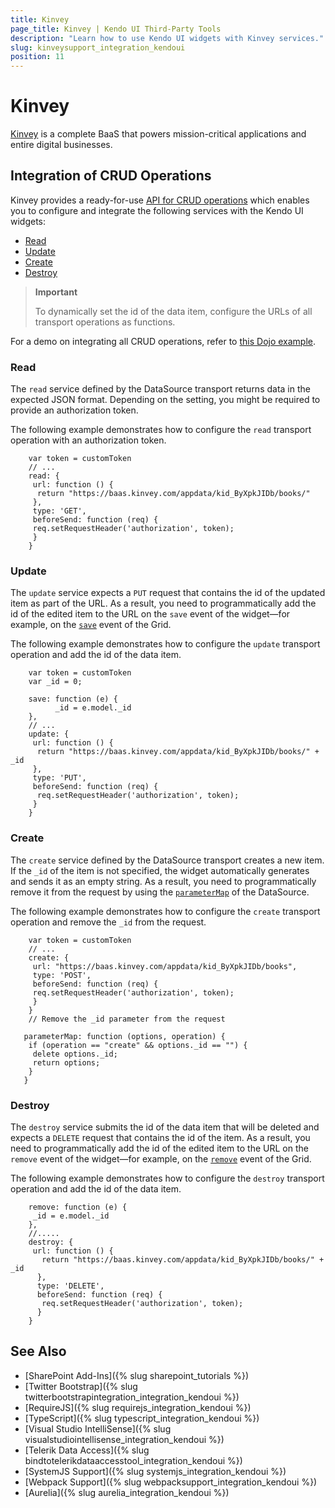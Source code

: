 ```yaml
---
title: Kinvey
page_title: Kinvey | Kendo UI Third-Party Tools
description: "Learn how to use Kendo UI widgets with Kinvey services."
slug: kinveysupport_integration_kendoui
position: 11
---
```


# Kinvey

[Kinvey](https://www.kinvey.com/) is a complete BaaS that powers mission-critical applications and entire digital businesses.

## Integration of CRUD Operations

Kinvey provides a ready-for-use [API for CRUD operations](https://devcenter.kinvey.com/rest/guides/datastore#top) which enables you to configure and integrate the following services with the Kendo UI widgets:

* [Read](#read)
* [Update](#update)
* [Create](#create)
* [Destroy](#destroy)

> **Important**
>
> To dynamically set the id of the data item, configure the URLs of all transport operations as functions.

For a demo on integrating all CRUD operations, refer to [this Dojo example](https://dojo.telerik.com/iqASU).

### Read

The `read` service defined by the DataSource transport returns data in the expected JSON format. Depending on the setting, you might be required to provide an authorization token.

The following example demonstrates how to configure the `read` transport operation with an authorization token.

```
    var token = customToken
    // ...
    read: {
     url: function () {
      return "https://baas.kinvey.com/appdata/kid_ByXpkJIDb/books/"
     },
     type: 'GET',
     beforeSend: function (req) {
     req.setRequestHeader('authorization', token);
     }
    }
```

### Update

The `update` service expects a `PUT` request that contains the id of the updated item as part of the URL. As a result, you need to programmatically add the id of the edited item to the URL on the `save` event of the widget&mdash;for example, on the [`save`](http://docs.telerik.com/kendo-ui/api/javascript/ui/grid#events-save) event of the Grid.

The following example demonstrates how to configure the `update` transport operation and add the id of the data item.

```
    var token = customToken
    var _id = 0;

    save: function (e) {
          _id = e.model._id
    },
    // ...
    update: {
     url: function () {
      return "https://baas.kinvey.com/appdata/kid_ByXpkJIDb/books/" + _id
     },
     type: 'PUT',
     beforeSend: function (req) {
      req.setRequestHeader('authorization', token);
     }
    }
```

### Create

The `create` service defined by the DataSource transport creates a new item. If the `_id` of the item is not specified, the widget automatically generates and sends it as an empty string. As a result, you need to programmatically remove it from the request by using the [`parameterMap`](http://docs.telerik.com/kendo-ui/api/javascript/data/datasource#configuration-transport.parameterMap) of the DataSource.

The following example demonstrates how to configure the `create` transport operation and remove the `_id` from the request.

```
    var token = customToken
    // ...
    create: {
     url: "https://baas.kinvey.com/appdata/kid_ByXpkJIDb/books",
     type: 'POST',
     beforeSend: function (req) {
     req.setRequestHeader('authorization', token);
     }
    }
    // Remove the _id parameter from the request

   parameterMap: function (options, operation) {
    if (operation == "create" && options._id == "") {
     delete options._id;
     return options;
    }
   }
```

### Destroy

The `destroy` service submits the id of the data item that will be deleted and expects a `DELETE` request that contains the id of the item. As a result, you need to programmatically add the id of the edited item to the URL on the `remove` event of the widget&mdash;for example, on the [`remove`](http://docs.telerik.com/kendo-ui/api/javascript/ui/grid#events-remove) event of the Grid.

The following example demonstrates how to configure the `destroy` transport operation and add the id of the data item.

```
    remove: function (e) {
     _id = e.model._id
    },
    //.....
    destroy: {
     url: function () {
       return "https://baas.kinvey.com/appdata/kid_ByXpkJIDb/books/" + _id
      },
      type: 'DELETE',
      beforeSend: function (req) {
       req.setRequestHeader('authorization', token);
      }
    }
```

## See Also

* [SharePoint Add-Ins]({% slug sharepoint_tutorials %})
* [Twitter Bootstrap]({% slug twitterbootstrapintegration_integration_kendoui %})
* [RequireJS]({% slug requirejs_integration_kendoui %})
* [TypeScript]({% slug typescript_integration_kendoui %})
* [Visual Studio IntelliSense]({% slug visualstudiointellisense_integration_kendoui %})
* [Telerik Data Access]({% slug bindtotelerikdataaccesstool_integration_kendoui %})
* [SystemJS Support]({% slug systemjs_integration_kendoui %})
* [Webpack Support]({% slug webpacksupport_integration_kendoui %})
* [Aurelia]({% slug aurelia_integration_kendoui %})
